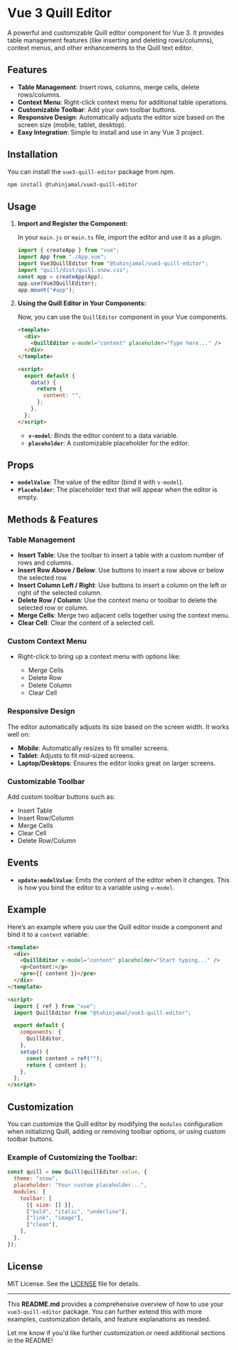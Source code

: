# Vue 3 Quill Editor

A powerful and customizable Quill editor component for Vue 3. It provides table management features (like inserting and deleting rows/columns), context menus, and other enhancements to the Quill text editor.

## Features

- **Table Management**: Insert rows, columns, merge cells, delete rows/columns.
- **Context Menu**: Right-click context menu for additional table operations.
- **Customizable Toolbar**: Add your own toolbar buttons.
- **Responsive Design**: Automatically adjusts the editor size based on the screen size (mobile, tablet, desktop).
- **Easy Integration**: Simple to install and use in any Vue 3 project.

## Installation

You can install the `vue3-quill-editor` package from npm.

```bash
npm install @tuhinjamal/vue3-quill-editor
```

## Usage

1. **Import and Register the Component:**

   In your `main.js` or `main.ts` file, import the editor and use it as a plugin.

   ```javascript
   import { createApp } from "vue";
   import App from "./App.vue";
   import Vue3QuillEditor from "@tuhinjamal/vue3-quill-editor";
   import "quill/dist/quill.snow.css";
   const app = createApp(App);
   app.use(Vue3QuillEditor);
   app.mount("#app");
   ```

2. **Using the Quill Editor in Your Components:**

   Now, you can use the `QuillEditor` component in your Vue components.

   ```html
   <template>
     <div>
       <QuillEditor v-model="content" placeholder="Type here..." />
     </div>
   </template>

   <script>
     export default {
       data() {
         return {
           content: "",
         };
       },
     };
   </script>
   ```

   - **`v-model`**: Binds the editor content to a data variable.
   - **`placeholder`**: A customizable placeholder for the editor.

## Props

- **`modelValue`**: The value of the editor (bind it with `v-model`).
- **`Placeholder`**: The placeholder text that will appear when the editor is empty.

## Methods & Features

### Table Management

- **Insert Table**: Use the toolbar to insert a table with a custom number of rows and columns.
- **Insert Row Above / Below**: Use buttons to insert a row above or below the selected row.
- **Insert Column Left / Right**: Use buttons to insert a column on the left or right of the selected column.
- **Delete Row / Column**: Use the context menu or toolbar to delete the selected row or column.
- **Merge Cells**: Merge two adjacent cells together using the context menu.
- **Clear Cell**: Clear the content of a selected cell.

### Custom Context Menu

- Right-click to bring up a context menu with options like:

  - Merge Cells
  - Delete Row
  - Delete Column
  - Clear Cell

### Responsive Design

The editor automatically adjusts its size based on the screen width. It works well on:

- **Mobile**: Automatically resizes to fit smaller screens.
- **Tablet**: Adjusts to fit mid-sized screens.
- **Laptop/Desktops**: Ensures the editor looks great on larger screens.

### Customizable Toolbar

Add custom toolbar buttons such as:

- Insert Table
- Insert Row/Column
- Merge Cells
- Clear Cell
- Delete Row/Column

## Events

- **`update:modelValue`**: Emits the content of the editor when it changes. This is how you bind the editor to a variable using `v-model`.

## Example

Here’s an example where you use the Quill editor inside a component and bind it to a `content` variable:

```html
<template>
  <div>
    <QuillEditor v-model="content" placeholder="Start typing..." />
    <p>Content:</p>
    <pre>{{ content }}</pre>
  </div>
</template>

<script>
  import { ref } from "vue";
  import QuillEditor from "@tuhinjamal/vue3-quill-editor";

  export default {
    components: {
      QuillEditor,
    },
    setup() {
      const content = ref("");
      return { content };
    },
  };
</script>
```

## Customization

You can customize the Quill editor by modifying the `modules` configuration when initializing Quill, adding or removing toolbar options, or using custom toolbar buttons.

### Example of Customizing the Toolbar:

```javascript
const quill = new Quill(quillEditor.value, {
  theme: "snow",
  placeholder: "Your custom placeholder...",
  modules: {
    toolbar: [
      [{ size: [] }],
      ["bold", "italic", "underline"],
      ["link", "image"],
      ["clean"],
    ],
  },
});
```

## License

MIT License. See the [LICENSE](LICENSE) file for details.

---

This **README.md** provides a comprehensive overview of how to use your `vue3-quill-editor` package. You can further extend this with more examples, customization details, and feature explanations as needed.

Let me know if you'd like further customization or need additional sections in the README!
